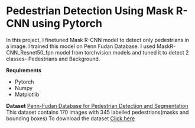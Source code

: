 # Pedestrian Detection Using Mask R-CNN using Pytorch

In this project, I finetuned Mask R-CNN model to detect only pedestrians in a image. I trained this model on Penn Fudan Database. I used MaskR-CNN_Resnet50_fpn model from torchvision.models and tuned it to detect 2 classes- Pedestrians and Background.

__Requirements__
- Pytorch
- Numpy
- Matplotlib

__Dataset__
[Penn-Fudan Database for Pedestrian Detection and Segmentation](https://www.cis.upenn.edu/~jshi/ped_html/)
This dataset contains 170 images with 345 labelled pedestrians(masks and bounding boxes)
To download the dataset [Click here](https://www.cis.upenn.edu/~jshi/ped_html/PennFudanPed.zip) 